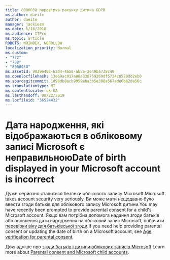 ```yaml
---
title: 8000038 перевірка рахунку дитина GDPR
ms.author: daeite
author: daeite
manager: jackiesm
ms.date: 5/16/2018
ms.audience: ITPro
ms.topic: article
ROBOTS: NOINDEX, NOFOLLOW
localization_priority: Normal
ms.custom:
- "772"
- "788"
- "8000038"
ms.assetid: 9039e40c-62d4-4658-ab5b-2649ba738c40
ms.openlocfilehash: 13e69ac917a08a338759269df5724c0528dd2eb0
ms.sourcegitcommit: 1d98db8acb9959aba3b5e308a567ade6b62da56c
ms.translationtype: MT
ms.contentlocale: uk-UA
ms.lasthandoff: 08/22/2019
ms.locfileid: "36524432"
---
```

# <a name="date-of-birth-displayed-in-your-microsoft-account-is-incorrect"></a><span data-ttu-id="0830d-102">Дата народження, які відображаються в обліковому записі Microsoft є неправильною</span><span class="sxs-lookup"><span data-stu-id="0830d-102">Date of birth displayed in your Microsoft account is incorrect</span></span>

<span data-ttu-id="0830d-103">Дуже серйозно ставиться безпеки облікового запису Microsoft.</span><span class="sxs-lookup"><span data-stu-id="0830d-103">Microsoft takes account security very seriously.</span></span> <span data-ttu-id="0830d-104">Ви може мати нещодавно було ввести згоди батьків для облікового запису Microsoft дитини.</span><span class="sxs-lookup"><span data-stu-id="0830d-104">You may have recently been prompted to provide parental consent for a child's Microsoft account.</span></span> <span data-ttu-id="0830d-105">Якщо вам потрібна допомога надання згоди батьків або оновлення дати народження на обліковий запис Microsoft, побачити [перевірки віку для батьківської згоди](https://go.microsoft.com/fwlink/p/?linkid=874364).</span><span class="sxs-lookup"><span data-stu-id="0830d-105">If you need help providing parental consent or updating the date of birth on a Microsoft account, see [Age verification for parental consent](https://go.microsoft.com/fwlink/p/?linkid=874364).</span></span>
  
<span data-ttu-id="0830d-106">Докладніше про [згоди батьків і дитини облікових записів Microsoft](https://go.microsoft.com/fwlink/p/?linkid=874365).</span><span class="sxs-lookup"><span data-stu-id="0830d-106">Learn more about [Parental consent and Microsoft child accounts](https://go.microsoft.com/fwlink/p/?linkid=874365).</span></span>
  